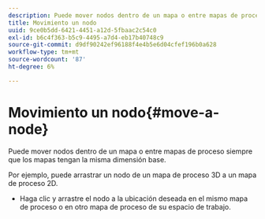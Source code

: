 ```yaml
---
description: Puede mover nodos dentro de un mapa o entre mapas de proceso siempre que los mapas tengan la misma dimensión base.
title: Movimiento un nodo
uuid: 9ce0b5dd-6421-4451-a12d-5fbaac2c54c0
exl-id: b6c4f363-b5c9-4495-a7d4-eb17b40748c9
source-git-commit: d9df90242ef96188f4e4b5e6d04cfef196b0a628
workflow-type: tm+mt
source-wordcount: '87'
ht-degree: 6%

---
```


# Movimiento un nodo{#move-a-node}

Puede mover nodos dentro de un mapa o entre mapas de proceso siempre que los mapas tengan la misma dimensión base.

Por ejemplo, puede arrastrar un nodo de un mapa de proceso 3D a un mapa de proceso 2D.

* Haga clic y arrastre el nodo a la ubicación deseada en el mismo mapa de proceso o en otro mapa de proceso de su espacio de trabajo.

